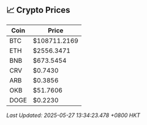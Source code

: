 ## 📈 Crypto Prices

| Coin | Price |
| ---- | ----- |
| BTC | $108711.2169 |
| ETH | $2556.3471 |
| BNB | $673.5454 |
| CRV | $0.7430 |
| ARB | $0.3856 |
| OKB | $51.7606 |
| DOGE | $0.2230 |

_Last Updated: 2025-05-27 13:34:23.478 +0800 HKT_